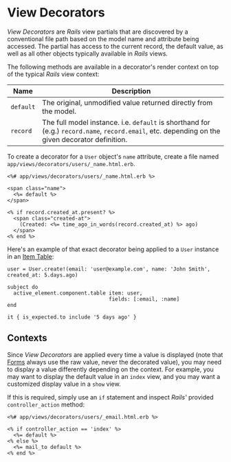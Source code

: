 # View Decorators

_View Decorators_ are _Rails_ view partials that are discovered by a conventional file path based on the model name and attribute being accessed. The partial has access to the current record, the default value, as well as all other objects typically available in _Rails_ views.

The following methods are available in a decorator's render context on top of the typical _Rails_ view context:

|Name|Description|
|-|-|
| `default` | The original, unmodified value returned directly from the model.
| `record` | The full model instance. i.e. `default` is shorthand for (e.g.) `record.name`, `record.email`, etc. depending on the given decorator definition.

To create a decorator for a `User` object's `name` attribute, create a file named `app/views/decorators/users/_name.html.erb`.

```erb
<%# app/views/decorators/users/_name.html.erb %>

<span class="name">
  <%= default %>
</span>

<% if record.created_at.present? %>
  <span class="created-at">
    (Created: <%= time_ago_in_words(record.created_at) %> ago)
  </span>
<% end %>
```

Here's an example of that exact decorator being applied to a `User` instance in an [Item Table](../../components/tables/item-table.html):

```rspec:html
user = User.create!(email: 'user@example.com', name: 'John Smith', created_at: 5.days.ago)

subject do
  active_element.component.table item: user,
                                 fields: [:email, :name]
end

it { is_expected.to include '5 days ago' }
```

## Contexts

Since _View Decorators_ are applied every time a value is displayed (note that [Forms](../../components/forms.html) always use the raw value, never the decorated value), you may need to display a value differently depending on the context. For example, you may want to display the default value in an `index` view, and you may want a customized display value in a `show` view.

If this is required, simply use an `if` statement and inspect _Rails'_ provided `controller_action` method:

```erb
<%# app/views/decorators/users/_email.html.erb %>

<% if controller_action == 'index' %>
  <%= default %>
<% else %>
  <%= mail_to default %>
<% end %>
```
